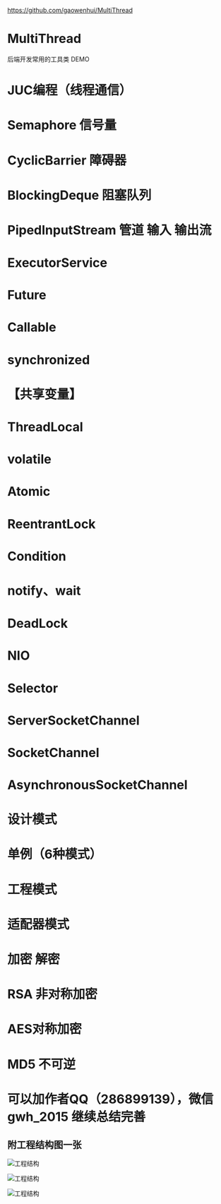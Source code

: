 
https://github.com/gaowenhui/MultiThread

# MultiThread
后端开发常用的工具类 DEMO


# JUC编程（线程通信）
   # Semaphore 信号量
   # CyclicBarrier 障碍器
   # BlockingDeque 阻塞队列
   # PipedInputStream 管道 输入 输出流
   # ExecutorService
   # Future
   # Callable
   # synchronized
   # 【共享变量】
   # ThreadLocal
   # volatile
   # Atomic
   # ReentrantLock
   # Condition
   # notify、wait
   # DeadLock
   
   
# NIO
   # Selector
   # ServerSocketChannel
   # SocketChannel
   # AsynchronousSocketChannel
   
   
# 设计模式
  # 单例（6种模式）
  # 工程模式
  # 适配器模式

# 加密 解密
  # RSA 非对称加密
  # AES对称加密
  # MD5 不可逆
  
# 可以加作者QQ（286899139），微信 gwh_2015 继续总结完善

## 附工程结构图一张

![工程结构](https://github.com/gaowenhui/MultiThread/blob/master/pic/main20180627145854.png)

![工程结构](https://github.com/gaowenhui/SpringBoot-Shiro-Vue-master-20180625/blob/master/pic/BF78F42E-BD02-4951-ACE7-36CC1B537904.png)

![工程结构](http://ots7yt7am.bkt.clouddn.com/blog/role_permission.png)
